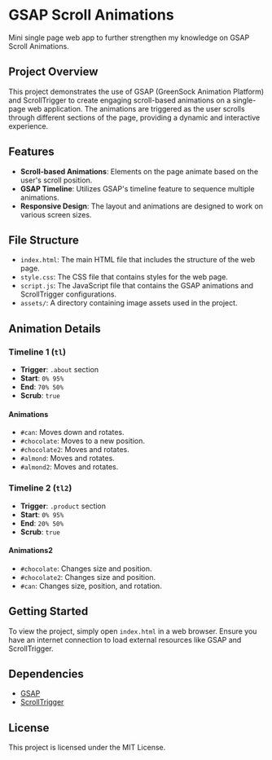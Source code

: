 # GSAP Scroll Animations

Mini single page web app to further strengthen my knowledge on GSAP Scroll Animations.

## Project Overview

This project demonstrates the use of GSAP (GreenSock Animation Platform) and ScrollTrigger to create engaging scroll-based animations on a single-page web application. The animations are triggered as the user scrolls through different sections of the page, providing a dynamic and interactive experience.

## Features

- **Scroll-based Animations**: Elements on the page animate based on the user's scroll position.
- **GSAP Timeline**: Utilizes GSAP's timeline feature to sequence multiple animations.
- **Responsive Design**: The layout and animations are designed to work on various screen sizes.

## File Structure

- `index.html`: The main HTML file that includes the structure of the web page.
- `style.css`: The CSS file that contains styles for the web page.
- `script.js`: The JavaScript file that contains the GSAP animations and ScrollTrigger configurations.
- `assets/`: A directory containing image assets used in the project.

## Animation Details

### Timeline 1 (`tl`)

- **Trigger**: `.about` section
- **Start**: `0% 95%`
- **End**: `70% 50%`
- **Scrub**: `true`

#### Animations

- `#can`: Moves down and rotates.
- `#chocolate`: Moves to a new position.
- `#chocolate2`: Moves and rotates.
- `#almond`: Moves and rotates.
- `#almond2`: Moves and rotates.

### Timeline 2 (`tl2`)

- **Trigger**: `.product` section
- **Start**: `0% 95%`
- **End**: `20% 50%`
- **Scrub**: `true`

#### Animations2

- `#chocolate`: Changes size and position.
- `#chocolate2`: Changes size and position.
- `#can`: Changes size, position, and rotation.

## Getting Started

To view the project, simply open `index.html` in a web browser. Ensure you have an internet connection to load external resources like GSAP and ScrollTrigger.

## Dependencies

- [GSAP](https://greensock.com/gsap/)
- [ScrollTrigger](https://greensock.com/scrolltrigger/)

## License

This project is licensed under the MIT License.
